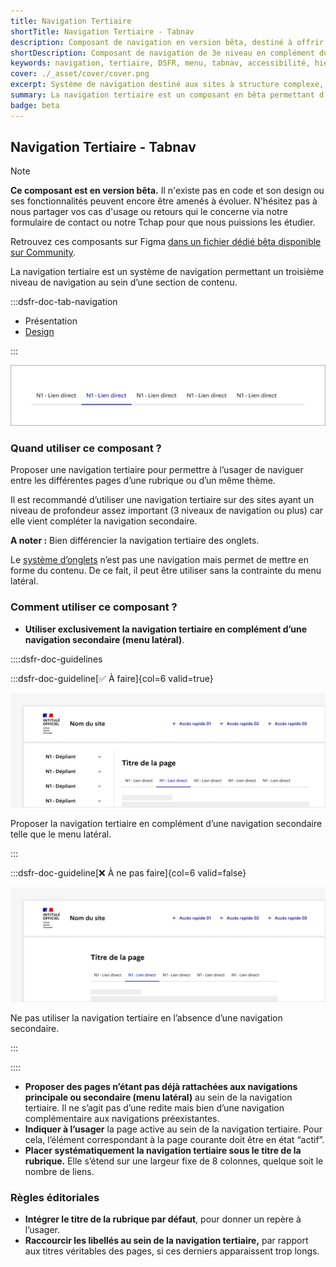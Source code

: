 ```yaml
---
title: Navigation Tertiaire
shortTitle: Navigation Tertiaire - Tabnav
description: Composant de navigation en version bêta, destiné à offrir un troisième niveau de navigation complémentaire à la navigation secondaire.
shortDescription: Composant de navigation de 3e niveau en complément du menu latéral
keywords: navigation, tertiaire, DSFR, menu, tabnav, accessibilité, hiérarchie, bêta
cover: ./_asset/cover/cover.png
excerpt: Système de navigation destiné aux sites à structure complexe, la navigation tertiaire permet d’accéder à des pages liées à une sous-rubrique en complément d’un menu latéral.
summary: La navigation tertiaire est un composant en bêta permettant d’ajouter un troisième niveau de navigation pour les sites structurés avec des rubriques profondes. Elle ne peut être utilisée qu’en complément d’une navigation secondaire (comme un menu latéral), et vient structurer l’accès à des pages qui ne sont pas couvertes par les navigations principales. L’état actif, le positionnement sous le titre de rubrique et l’uniformité des styles sont essentiels à sa bonne intégration.
badge: beta
---
```


## Navigation Tertiaire - Tabnav

> [!NOTE]
> **Ce composant est en version bêta.** Il n'existe pas en code et son design ou ses fonctionnalités peuvent encore être amenés à évoluer. N'hésitez pas à nous partager vos cas d'usage ou retours qui le concerne via notre formulaire de contact ou notre Tchap pour que nous puissions les étudier.

Retrouvez ces composants sur Figma [dans un fichier dédié bêta disponible sur Community](https://www.figma.com/community/file/1096003483468520396).

La navigation tertiaire est un système de navigation permettant un troisième niveau de navigation au sein d’une section de contenu.

:::dsfr-doc-tab-navigation

- Présentation
- [Design](./design/index.md)

:::

![](./_asset/presentation/presentation-1.png)

### Quand utiliser ce composant ?

Proposer une navigation tertiaire pour permettre à l’usager de naviguer entre les différentes pages d’une rubrique ou d’un même thème.

Il est recommandé d’utiliser une navigation tertiaire sur des sites ayant un niveau de profondeur assez important (3 niveaux de navigation ou plus) car elle vient compléter la navigation secondaire.

**A noter :** Bien différencier la navigation tertiaire des onglets.

Le [système d’onglets](../../../tab/_part/doc/index.md) n’est pas une navigation mais permet de mettre en forme du contenu. De ce fait, il peut être utiliser sans la contrainte du menu latéral.

### Comment utiliser ce composant ?

- **Utiliser exclusivement la navigation tertiaire en complément d’une navigation secondaire (menu latéral)**.

::::dsfr-doc-guidelines

:::dsfr-doc-guideline[✅ À faire]{col=6 valid=true}

![](./_asset/use/do-1.png)

Proposer la navigation tertiaire en complément d’une navigation secondaire telle que le menu latéral.

:::

:::dsfr-doc-guideline[❌ À ne pas faire]{col=6 valid=false}

![](./_asset/use/dont-1.png)

Ne pas utiliser la navigation tertiaire en l’absence d’une navigation secondaire.

:::

::::

- **Proposer des pages n’étant pas déjà rattachées aux navigations principale ou secondaire (menu latéral)** au sein de la navigation tertiaire. Il ne s’agit pas d’une redite mais bien d’une navigation complémentaire aux navigations préexistantes.
- **Indiquer à l’usager** la page active au sein de la navigation tertiaire. Pour cela, l’élément correspondant à la page courante doit être en état “actif”.
- **Placer systématiquement la navigation tertiaire sous le titre de la rubrique.** Elle s’étend sur une largeur fixe de 8 colonnes, quelque soit le nombre de liens.

### Règles éditoriales

- **Intégrer le titre de la rubrique par défaut**, pour donner un repère à l’usager.
- **Raccourcir les libellés au sein de la navigation tertiaire,** par rapport aux titres véritables des pages, si ces derniers apparaissent trop longs.
